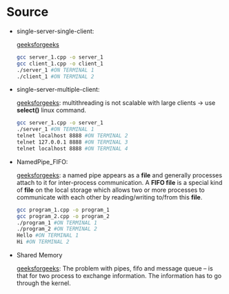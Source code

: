 # Source
* single-server-single-client: 

  [geeksforgeeks](https://www.geeksforgeeks.org/socket-programming-cc/?ref=lbp)
  
  ```sh
  gcc server_1.cpp -o server_1
  gcc client_1.cpp -o client_1
  ./server_1 #ON TERMINAL 1
  ./client_1 #ON TERMINAL 2
  ```

* single-server-multiple-client: 

  [geeksforgeeks](https://www.geeksforgeeks.org/socket-programming-in-cc-handling-multiple-clients-on-server-without-multi-threading/?ref=lbp): multithreading is not scalable with large clients -> use **select()** linux command.
  
  ```sh
  gcc server_1.cpp -o server_1
  ./server_1 #ON TERMINAL 1
  telnet localhost 8888 #ON TERMINAL 2
  telnet 127.0.0.1 8888 #ON TERMINAL 3
  telnet localhost 8888 #ON TERMINAL 4
  ```

* NamedPipe_FIFO:

  [geeksforgeeks](https://www.geeksforgeeks.org/named-pipe-fifo-example-c-program/): a named pipe appears as a **file** and generally processes attach to it for inter-process communication. A **FIFO file** is a special kind of **file** on the local storage which allows two or more processes to communicate with each other by reading/writing to/from this **file**.

  ```sh
  gcc program_1.cpp -o program_1
  gcc program_2.cpp -o program_2
  ./program_1 #ON TERMINAL 1
  ./program_2 #ON TERMINAL 2
  Hello #ON TERMINAL 1
  Hi #ON TERMINAL 2
  ```

* Shared Memory

  [geeksforgeeks](https://www.geeksforgeeks.org/ipc-shared-memory/): The problem with pipes, fifo and message queue – is that for two process to exchange information. The information has to go through the kernel.
